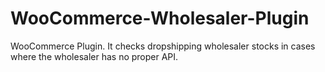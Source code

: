 WooCommerce-Wholesaler-Plugin
=============================

WooCommerce Plugin. It checks dropshipping wholesaler stocks in cases where the wholesaler has no proper API.
